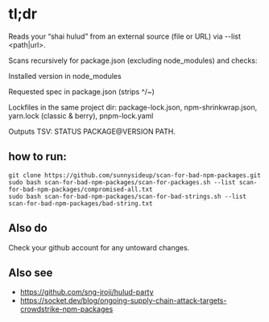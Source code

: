 # tl;dr

Reads your “shai hulud” from an external source (file or URL) via --list <path|url>.

Scans recursively for package.json (excluding node_modules) and checks:

Installed version in node_modules

Requested spec in package.json (strips ^/~)

Lockfiles in the same project dir: package-lock.json, npm-shrinkwrap.json, yarn.lock (classic & berry), pnpm-lock.yaml

Outputs TSV: STATUS PACKAGE@VERSION PATH.


## how to run:

```shell
git clone https://github.com/sunnysideup/scan-for-bad-npm-packages.git
sudo bash scan-for-bad-npm-packages/scan-for-packages.sh --list scan-for-bad-npm-packages/compromised-all.txt
sudo bash scan-for-bad-npm-packages/scan-for-bad-strings.sh --list scan-for-bad-npm-packages/bad-string.txt
```

## Also do

Check your github account for any untoward changes. 

## Also see

- https://github.com/sng-jroji/hulud-party
- https://socket.dev/blog/ongoing-supply-chain-attack-targets-crowdstrike-npm-packages


